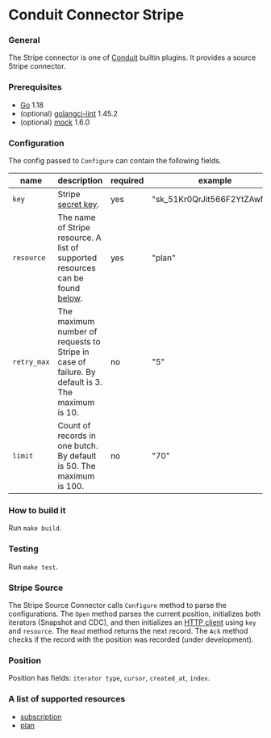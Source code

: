 # Conduit Connector Stripe

### General

The Stripe connector is one of [Conduit](https://github.com/ConduitIO/conduit) builtin plugins. It provides a source 
Stripe connector.

### Prerequisites

- [Go](https://go.dev/) 1.18
- (optional) [golangci-lint](https://github.com/golangci/golangci-lint) 1.45.2
- (optional) [mock](https://github.com/golang/mock) 1.6.0

### Configuration

The config passed to `Configure` can contain the following fields.

| name        | description                                                                                                      | required | example                      |
|-------------|------------------------------------------------------------------------------------------------------------------|----------|------------------------------|
| `key`       | Stripe [secret key](https://dashboard.stripe.com/apikeys).                                                       | yes      | "sk_51Kr0QrJit566F2YtZAwMlh" |
| `resource`  | The name of Stripe resource. A list of supported resources can be found [below](#a-list-of-supported-resources). | yes      | "plan"                       |
| `retry_max` | The maximum number of requests to Stripe in case of failure. By default is 3. The maximum is 10.                 | no       | "5"                          |                                                                                           | yes      | "id"                                            |
| `limit`     | Count of records in one butch. By default is 50. The maximum is 100.                                             | no       | "70"                         |

### How to build it

Run `make build`.

### Testing

Run `make test`.

### Stripe Source

The Stripe Source Connector calls `Configure` method to parse the configurations.
The `Open` method parses the current position, initializes both iterators (Snapshot and CDC), and then initializes an 
[HTTP client](https://github.com/hashicorp/go-retryablehttp) using `key` and `resource`.
The `Read` method returns the next record.
The `Ack` method checks if the record with the position was recorded (under development).

### Position

Position has fields: `iterator type`, `cursor`, `created_at`, `index`.

### A list of supported resources

- [subscription](https://stripe.com/docs/api/subscriptions)
- [plan](https://stripe.com/docs/api/plans)